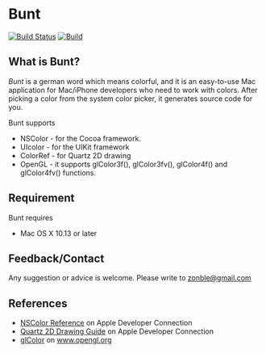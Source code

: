 # Bunt

[![Build Status](https://travis-ci.org/zonble/bunt.png?branch=master)](https://travis-ci.org/zonble/bunt)
[![Build](https://github.com/zonble/bunt/actions/workflows/build.yml/badge.svg)](https://github.com/zonble/bunt/actions/workflows/build.yml)

## What is Bunt?

*Bunt* is a german word which means colorful, and it is an easy-to-use Mac application for Mac/iPhone developers who need to work with colors. After picking a color from the system color picker, it generates source code for you.

Bunt supports

* NSColor - for the Cocoa framework.
* UIcolor - for the UIKit framework
* ColorRef - for Quartz 2D drawing
* OpenGL - it supports glColor3f(), glColor3fv(), glColor4f() and glColor4fv() functions.

## Requirement

Bunt requires

* Mac OS X 10.13 or later

## Feedback/Contact

Any suggestion or advice is welcome. Please write to zonble@gmail.com

## References

* [NSColor Reference](http://developer.apple.com/documentation/Cocoa/Reference/ApplicationKit/Classes/NSColor_Class/Reference/Reference.html) on Apple Developer Connection
* [Quartz 2D Drawing Guide](http://developer.apple.com/documentation/GraphicsImaging/Conceptual/drawingwithquartz2d/dq_intro/chapter_1_section_1.html) on Apple Developer Connection
* [glColor](http://www.opengl.org/sdk/docs/man/xhtml/glColor.xml) on www.opengl.org
